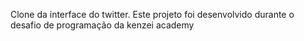 
Clone da interface do twitter.
 Este projeto foi desenvolvido durante o desafio de programação da kenzei academy

